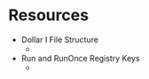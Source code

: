 # Resources

- Dollar I File Structure
  - [](https://df-stream.com/2016/04/fun-with-recycle-bin-i-files-windows-10)
- Run and RunOnce Registry Keys
  - [](https://docs.microsoft.com/en-us/windows/win32/setupapi/run-and-runonce-registry-keys)

